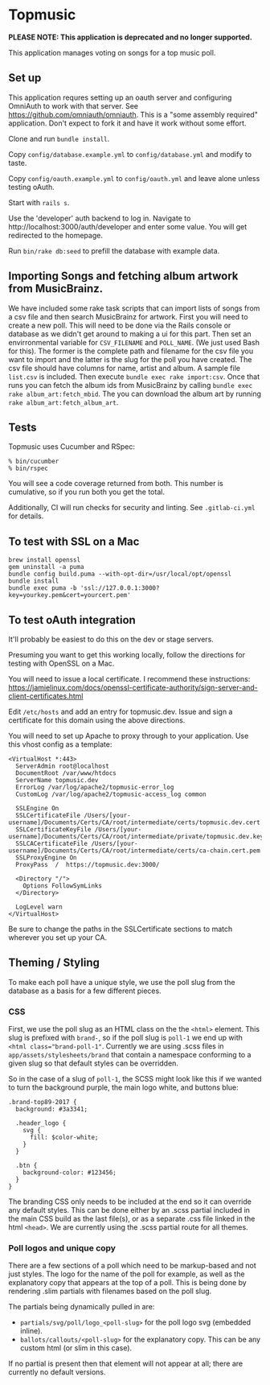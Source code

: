 # Topmusic

**PLEASE NOTE: This application is deprecated and no longer supported.**

This application manages voting on songs for a top music poll.

## Set up

This application requres setting up an oauth server and configuring OmniAuth to work with that server.
See https://github.com/omniauth/omniauth. This is a "some assembly required" application. Don't expect to fork it
and have it work without some effort.

Clone and run `bundle install`.

Copy `config/database.example.yml` to `config/database.yml` and modify to taste.

Copy `config/oauth.example.yml` to `config/oauth.yml` and leave alone unless testing oAuth.

Start with `rails s`.

Use the 'developer' auth backend to log in. Navigate to http://localhost:3000/auth/developer and enter some value. You will get redirected to the homepage.

Run `bin/rake db:seed` to prefill the database with example data.

## Importing Songs and fetching album artwork from MusicBrainz.

We have included some rake task scripts that can import lists of songs from a csv file and then search MusicBrainz for artwork.
First you will need to create a new poll.  This will need to be done via the Rails console or database as we didn't get around to making a ui
for this part.  Then set an envirronmental variable for `CSV_FILENAME`  and `POLL_NAME`. (We just used Bash for this). The former is the
complete path and filename for the csv file you want to import and the latter is the slug for the poll you have created. The csv file
should have columns for name, artist and album.  A sample file `list.csv` is included. Then execute `bundle exec rake import:csv`. Once
that runs you can fetch the album ids from MusicBrainz  by calling `bundle exec rake album_art:fetch_mbid`.  The you can download the album art
by running `rake album_art:fetch_album_art`.


## Tests

Topmusic uses Cucumber and RSpec:

```
% bin/cucumber
% bin/rspec
```

You will see a code coverage returned from both. This number is cumulative, so if you run both you get the total.

Additionally, CI will run checks for security and linting. See `.gitlab-ci.yml` for details.

## To test with SSL on a Mac

```
brew install openssl
gem uninstall -a puma
bundle config build.puma --with-opt-dir=/usr/local/opt/openssl
bundle install
bundle exec puma -b 'ssl://127.0.0.1:3000?key=yourkey.pem&cert=yourcert.pem'
```

## To test oAuth integration

It'll probably be easiest to do this on the dev or stage servers.

Presuming you want to get this working locally, follow the directions for testing with OpenSSL on a Mac.

You will need to issue a local certificate. I recommend these instructions: https://jamielinux.com/docs/openssl-certificate-authority/sign-server-and-client-certificates.html

Edit `/etc/hosts` and add an entry for topmusic.dev. Issue and sign a certificate for this domain using the above directions.

You will need to set up Apache to proxy through to your application. Use this vhost config as a template:

```
<VirtualHost *:443>
  ServerAdmin root@localhost
  DocumentRoot /var/www/htdocs
  ServerName topmusic.dev
  ErrorLog /var/log/apache2/topmusic-error_log
  CustomLog /var/log/apache2/topmusic-access_log common

  SSLEngine On
  SSLCertificateFile /Users/[your-username]/Documents/Certs/CA/root/intermediate/certs/topmusic.dev.cert.pem
  SSLCertificateKeyFile /Users/[your-username]/Documents/Certs/CA/root/intermediate/private/topmusic.dev.key.pem
  SSLCACertificateFile /Users/[your-username]/Documents/Certs/CA/root/intermediate/certs/ca-chain.cert.pem
  SSLProxyEngine On
  ProxyPass  /  https://topmusic.dev:3000/

  <Directory "/">
    Options FollowSymLinks
  </Directory>

  LogLevel warn
</VirtualHost>
```

Be sure to change the paths in the SSLCertificate sections to match wherever you set up your CA.

## Theming / Styling

To make each poll have a unique style, we use the poll slug from the database as a basis for a few different pieces.

### CSS

First, we use the poll slug as an HTML class on the the `<html>` element. This slug is prefixed with `brand-`, so if the poll slug is `poll-1` we end up with `<html class="brand-poll-1"`. Currently we are using .scss files in `app/assets/stylesheets/brand` that contain a namespace conforming to a given slug so that default styles can be overridden.

So in the case of a slug of `poll-1`, the SCSS might look like this if we wanted to turn the background purple, the main logo white, and buttons blue:

```
.brand-top89-2017 {
  background: #3a3341;

  .header_logo {
    svg {
      fill: $color-white;
    }
  }

  .btn {
    background-color: #123456;
  }
}
```

The branding CSS only needs to be included at the end so it can override any default styles. This can be done either by an .scss partial included in the main CSS build as the last file(s), or as a separate .css file linked in the html `<head>`. We are currently using the .scss partial route for all themes.

### Poll logos and unique copy

There are a few sections of a poll which need to be markup-based and not just styles. The logo for the name of the poll for example, as well as the explanatory copy that appears at the top of a poll. This is being done by rendering .slim partials with filenames based on the poll slug.

The partials being dynamically pulled in are:

* `partials/svg/poll/logo_<poll-slug>` for the poll logo svg (embedded inline).
* `ballots/callouts/<poll-slug>` for the explanatory copy. This can be any custom html (or slim in this case).

If no partial is present then that element will not appear at all; there are currently no default versions.
